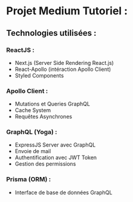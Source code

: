 # Projet Medium Tutoriel :

## Technologies utilisées :

### ReactJS :

- Next.js (Server Side Rendering React.js)
- React-Apollo (intéraction Apollo Client)
- Styled Components


### Apollo Client :
- Mutations et Queries GraphQL
- Cache System
- Requêtes Asynchrones


### GraphQL (Yoga) :

- ExpressJS Server avec GraphQL
- Envoie de mail
- Authentification avec JWT Token
- Gestion des permissions

### Prisma (ORM) :
- Interface de base de données GraphQL

